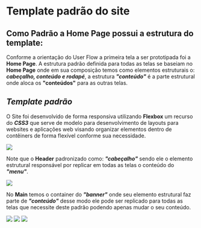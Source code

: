 # Template padrão do site

## Como Padrão a Home Page possui a estrutura do template:
Conforme a orientação do User Flow a primeira tela a ser prototipada foi a **Home Page**.
A estrutura padrão definida para todas as telas se baseiam no **Home Page** onde em sua composição temos como elementos estruturais o: ***cabeçalho, conteúdo e rodapé***, a estrutura ***"conteúdo"*** é a parte estrutural onde aloca os **"conteúdos"** para as outras telas.
##
 
## ***Template padrão***

 O Site foi desenvolvido de forma responsiva utilizando **Flexbox** um recurso do ***CSS3*** que serve de modelo para desenvolvimento de layouts para websites e aplicações web visando organizar elementos dentro de contêiners de forma flexível conforme sua necessidade.

<img src="https://user-images.githubusercontent.com/86859418/174415194-7664f7ee-a460-4060-96a4-2d91021ddeb9.jpg">

Note que o **Header** padronizado como:  ***"cabeçalho"*** sendo ele o elemento estrutural responsável por replicar em todas as telas o conteúdo do ***"menu"***. 

<img src="https://user-images.githubusercontent.com/86859418/174416869-7ad8b628-0469-432e-8b0a-8946b38764ec.jpg">

No **Main** temos o container do ***"banner"*** onde seu elemento estrutural faz parte de ***"conteúdo"*** desse modo ele pode ser replicado para todas as telas que necessite deste padrão podendo apenas mudar o seu conteúdo. 

<img src="https://user-images.githubusercontent.com/86859418/174416890-35f54399-f891-4af3-bd0e-7478c224511b.jpg">

<img src="https://user-images.githubusercontent.com/86859418/174416904-25a9fb42-5584-406f-9727-36bcb5e7d857.jpg">

<img src="https://user-images.githubusercontent.com/86859418/174416910-f28889f6-0204-409f-a083-d85c563de319.jpg">
